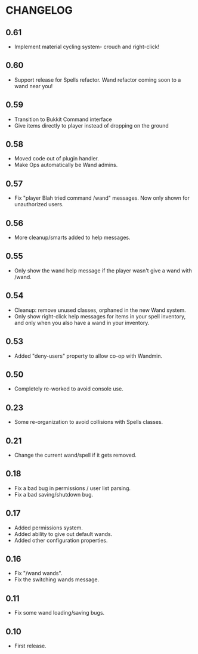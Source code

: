 # CHANGELOG

## 0.61

 - Implement material cycling system- crouch and right-click!

## 0.60

 - Support release for Spells refactor. Wand refactor coming soon to a wand near you!

## 0.59

 - Transition to Bukkit Command interface
 - Give items directly to player instead of dropping on the ground

## 0.58

 - Moved code out of plugin handler.
 - Make Ops automatically be Wand admins.

## 0.57

 - Fix "player Blah tried command /wand" messages. Now only shown for unauthorized users.

## 0.56

 - More cleanup/smarts added to help messages. 

## 0.55

 - Only show the wand help message if the player wasn't give a wand with /wand.

## 0.54

 - Cleanup: remove unused classes, orphaned in the new Wand system.
 - Only show right-click help messages for items in your spell inventory, and only when you also have a wand in your inventory.
 
## 0.53

 - Added "deny-users" property to allow co-op with Wandmin.

## 0.50

 - Completely re-worked to avoid console use.

## 0.23

 - Some re-organization to avoid collisions with Spells classes.

## 0.21

 -  Change the current wand/spell if it gets removed.

## 0.18
 
 - Fix a bad bug in permissions / user list parsing.
 - Fix a bad saving/shutdown bug.

## 0.17

 - Added permissions system.
 - Added ability to give out default wands.
 - Added other configuration properties.

## 0.16

 - Fix "/wand wands".
 - Fix the switching wands message.

## 0.11
 - Fix some wand loading/saving bugs.

## 0.10
 - First release.